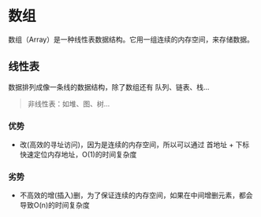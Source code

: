 # 数组

数组（Array）是一种线性表数据结构。它用一组连续的内存空间，来存储数据。

## 线性表

数据排列成像一条线的数据结构，除了数组还有 队列、链表、栈...

> 非线性表：如堆、图、树...

### 优势
- 改(高效的寻址访问)，因为是连续的内存空间，所以可以通过 首地址 + 下标 快速定位内存地址，O(1)的时间复杂度

### 劣势
- 不高效的增(插入)删，为了保证连续的内存空间，如果在中间增删元素，都会导致O(n)的时间复杂度